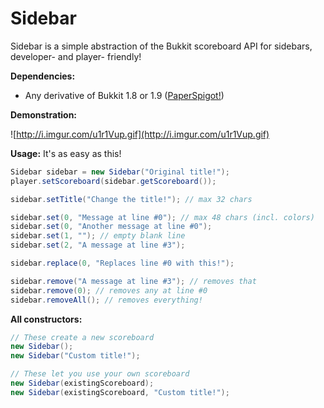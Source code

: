 # Sidebar

Sidebar is a simple abstraction of the Bukkit scoreboard API for sidebars, developer- and player- friendly!

**Dependencies:**
* Any derivative of Bukkit 1.8 or 1.9 ([PaperSpigot!](https://tcpr.ca/downloads/paperspigot))


**Demonstration:**

![http://i.imgur.com/u1r1Vup.gif](http://i.imgur.com/u1r1Vup.gif)

**Usage:** It's as easy as this!

```java
Sidebar sidebar = new Sidebar("Original title!");
player.setScoreboard(sidebar.getScoreboard());

sidebar.setTitle("Change the title!"); // max 32 chars

sidebar.set(0, "Message at line #0"); // max 48 chars (incl. colors)
sidebar.set(0, "Another message at line #0");
sidebar.set(1, ""); // empty blank line
sidebar.set(2, "A message at line #3");

sidebar.replace(0, "Replaces line #0 with this!");

sidebar.remove("A message at line #3"); // removes that
sidebar.remove(0); // removes any at line #0
sidebar.removeAll(); // removes everything!
```

**All constructors:**
```java
// These create a new scoreboard
new Sidebar();
new Sidebar("Custom title!");

// These let you use your own scoreboard
new Sidebar(existingScoreboard);
new Sidebar(existingScoreboard, "Custom title!");
```
